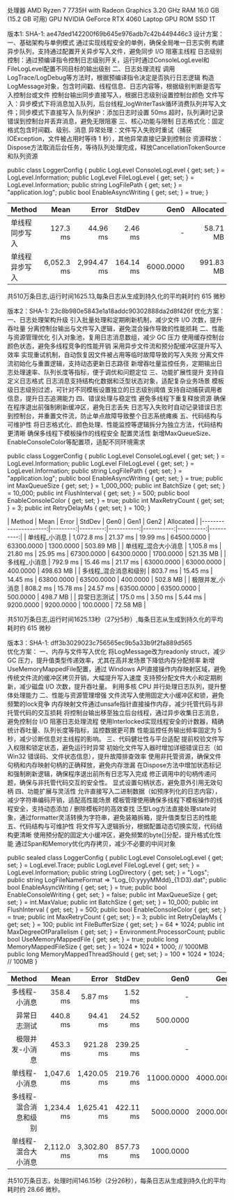 ﻿处理器	 AMD Ryzen 7 7735H with Radeon Graphics   3.20 GHz
RAM	     16.0 GB (15.2 GB 可用)
GPU      NVIDIA GeForce RTX 4060 Laptop GPU
ROM      SSD 1T

版本1: SHA-1: ae47ded142200f69b645e976adb7c42b449446c3
设计方案：
一、基础架构与单例模式
通过实现线程安全的单例，确保全局唯一日志实例
构建异步队列，支持通过配置开关异步写入文件，避免同步 I/O 阻塞主线程
日志级别控制：通过预编译指令控制日志级别开关，运行时通过ConsoleLogLevel和FileLogLevel配置不同目标的输出级别
二、日志处理流程
调用LogTrace/LogDebug等方法时，根据预编译指令决定是否执行日志逻辑
构造LogMessage对象，包含时间戳、线程信息、日志内容等，根据级别判断是否写入控制台或文件
控制台输出同步直接写入，根据日志级别设置控制台颜色
文件写入：异步模式下将消息加入队列，后台线程_logWriterTask循环消费队列并写入文件；同步模式下直接写入
队列保护：添加日志时设置 50ms 超时，队列满时记录错误到控制台并丢弃消息，避免无限阻塞
三、核心功能与限制
日志格式化：固定格式包含时间戳、级别、消息
异常处理：文件写入失败时重试（捕获IOException，文件被占用时等待 1 秒），其他异常直接记录到控制台
资源释放：Dispose方法取消后台任务，等待队列处理完成，释放CancellationTokenSource和队列资源

public class LoggerConfig
{
    public LogLevel ConsoleLogLevel { get; set; } = LogLevel.Information;
    public LogLevel FileLogLevel { get; set; } = LogLevel.Information;
    public string LogFilePath { get; set; } = "application.log";
    public bool EnableAsyncWriting { get; set; } = true;
}

| Method         | Mean       | Error       | StdDev    | Gen0      | Allocated |
|--------------- |-----------:|------------:|----------:|----------:|----------:|
| 单线程同步写入 |   127.3 ms |    44.96 ms |   2.46 ms |         - |  58.71 MB |
| 单线程异步写入 | 6,052.3 ms | 2,994.47 ms | 164.14 ms | 6000.0000 | 991.83 MB |

共510万条日志,运行时间1625.13,每条日志从生成到持久化的平均耗时约 615 微秒


版本2：SHA-1: 23c8b980e5843e1a18addc90302888da2d8f426f
优化方案：
一、日志处理架构升级
引入批量处理和定期刷新机制，减少文件 I/O 次数，提升吞吐量
分离控制台输出与文件写入逻辑，避免混合操作导致的性能损耗
二、性能与资源管理优化
引入对象池，复用日志消息数组，减少 GC 压力
使用缓存控制台颜色状态，避免多线程竞争的性能开销
采用异步文件流和预分配缓冲区提升写入效率
实现重试机制，自动恢复因文件被占用等临时故障导致的写入失败
分离文件流初始化与重置逻辑，支持动态更新日志路径
新增吞吐量监控任务，定期输出日志处理速率、队列长度等指标，便于调优和问题定位
三、功能扩展性提升
支持自定义日志格式
日志消息支持结构化数据和泛型状态对象，适配复杂业务场景
模板级日志级别过滤，可针对不同模板设置独立的日志级别阈值
支持自动捕获调用者信息，提升日志追溯能力
四、错误处理与稳定性
避免多线程下重复释放资源
确保在程序退出前强制刷新缓冲区，避免日志丢失
日志写入失败时自动记录错误日志到控制台，并重置文件流，防止单点故障导致整个日志系统瘫痪
五、代码结构与可维护性
将日志格式化、颜色处理、性能监控等逻辑拆分为独立方法，代码结构更清晰
确保多线程下模板操作的线程安全
配置灵活性
新增MaxQueueSize、EnableConsoleColor等配置项，适配不同环境需求

public class LoggerConfig
{
    public LogLevel ConsoleLogLevel { get; set; } = LogLevel.Information;
    public LogLevel FileLogLevel { get; set; } = LogLevel.Information;
    public string LogFilePath { get; set; } = "application.log";
    public bool EnableAsyncWriting { get; set; } = true;
    public int MaxQueueSize { get; set; } = 1_000_000;
    public int BatchSize { get; set; } = 10_000;
    public int FlushInterval { get; set; } = 500;
    public bool EnableConsoleColor { get; set; } = true;
    public int MaxRetryCount { get; set; } = 3;
    public int RetryDelayMs { get; set; } = 100;
}

| Method                | Mean       | Error    | StdDev   | Gen0       | Gen1       | Gen2      | Allocated |
|----------------------:|---------:|---------:|-----------:|-----------:|----------:|----------:|
| 单线程_小消息         | 1,072.8 ms | 21.37 ms | 19.99 ms | 64500.0000 | 63300.0000 | 1300.0000 | 503.89 MB |
| 单线程_混合大小消息   | 1,105.8 ms | 21.80 ms | 25.95 ms | 67300.0000 | 64300.0000 | 1700.0000 | 521.35 MB |
| 多线程_小消息         |   792.9 ms | 15.46 ms | 21.17 ms | 63000.0000 | 63000.0000 |  400.0000 | 498.63 MB |
| 多线程_混合消息和级别 |   803.7 ms | 15.45 ms | 14.45 ms | 63800.0000 | 63500.0000 |  400.0000 |  502.8 MB |
| 极限并发_小消息       |   808.2 ms | 15.78 ms | 24.57 ms | 63500.0000 | 63500.0000 |  500.0000 |  498.7 MB |
| 异常日志测试          |   175.0 ms |  3.50 ms |  5.44 ms |  9200.0000 |  9200.0000 |  100.0000 |  72.58 MB | 
 
共510万条日志,运行时间1625.13秒（27分5秒）,每条日志从生成到持久化的平均耗时约 615 微秒


版本3：SHA-1: dff3b3029023c756565ec9b5a33b9f2fa889d565  
优化方案：
一、内存与文件写入优化
将LogMessage改为readonly struct，减少 GC 压力，提升值类型传递效率，尤其在高并发场景下降低内存分配频率
新增UseMemoryMappedFile配置，通过 Windows API直接操作内存映射区域，避免传统文件流的缓冲区拷贝开销，大幅提升写入速度
支持预分配文件大小和定期刷新，减少磁盘 I/O 次数，提升吞吐量。
利用多核 CPU 并行处理日志队列，提升整体处理能力
二、性能与资源管理增强
文件流写入使用固定大小缓冲区和锁，避免频繁的lock竞争
内存映射文件通过unsafe指针直接操作内存，减少托管代码与非托管代码的交互损耗
将控制台输出移至独立后台线程，通过异步收集日志消息，避免控制台 I/O 阻塞日志处理流程
使用Interlocked实现线程安全的计数器，精确统计吞吐量、队列长度等指标，监控数据更可靠
性能监控任务输出频率固定为 5 秒，减少诊断信息对主线程的影响。
三、代码健壮性与平台适配
提前校验文件写入权限和锁定状态，避免运行时异常
初始化文件写入器时增加详细错误日志（如 Win32 错误码、文件状态信息），提升故障排查效率
使用非托管资源，确保文件句柄和内存映射句柄的正确释放，避免内存泄漏
在Dispose方法中增加状态标记和强制刷新逻辑，确保程序退出前所有日志写入完成
修正调用中的句柄传递问题，确保与非托管代码交互的安全性。
显式设置句柄状态，避免意外引用无效句柄
四、功能扩展与灵活性
允许直接写入二进制数据（如预序列化的日志内容），减少字符串编码开销，适配高性能场景
模板管理使用确保多线程下模板操作的线程安全，支持动态添加 / 删除模板时的高效查找
泛型Log<T>方法直接处理state对象，通过formatter灵活转换为字符串，避免装箱拆箱，提升值类型日志的性能
五、代码结构与可维护性
将文件写入逻辑拆分，根据配置动态切换实现，代码结构更清晰
使用预分配的固定大小缓冲区，避免频繁的byte[]分配，提升格式化性能
通过Span<byte>和Memory<byte>优化内存拷贝，减少不必要的中间对象

public sealed class LoggerConfig
{
    public LogLevel ConsoleLogLevel { get; set; } = LogLevel.Trace;
    public LogLevel FileLogLevel { get; set; } = LogLevel.Information;
    public string LogDirectory { get; set; } = "Logs"; 
    public string LogFileNameFormat => "Log_{0:yyyyMMdd}_{1:D3}.dat";
    public bool EnableAsyncWriting { get; set; } = true;
    public bool EnableConsoleWriting { get; set; } = false;
    public int MaxQueueSize { get; set; } = int.MaxValue;
    public int BatchSize { get; set; } = 10_000;
    public int FlushInterval { get; set; } = 500;
    public bool EnableConsoleColor { get; set; } = true;
    public int MaxRetryCount { get; set; } = 3;
    public int RetryDelayMs { get; set; } = 100;
    public int FileBufferSize { get; set; } = 64 * 1024;
    public int MaxDegreeOfParallelism { get; set; } = Environment.ProcessorCount;
    public bool UseMemoryMappedFile { get; set; } = true;
    public long MemoryMappedFileSize { get; set; } = 1024 * 1024 * 1000; // 1000MB
    public long MemoryMappedThreadShould { get; set; } = 100 * 1024 * 1024;  // 100MB
}

| Method                | Mean       | Error       | StdDev    | Gen0       | Gen1      | Gen2      | Allocated  |
|----------------------:|-----------:|------------:|----------:|-----------:|----------:|----------:|-----------:|
| 多线程-小消息         |   358.4 ms |     5.87 ms |   1.52 ms |          - |         - |         - | 2167.78 MB |
| 异常日志测试          |   440.8 ms |    94.41 ms |  24.52 ms |   500.0000 |         - |         - | 1458.59 MB |
| 极限并发-小消息       |   453.3 ms |   921.28 ms | 239.25 ms |          - |         - |         - | 2238.67 MB |
| 单线程-小消息         | 1,047.6 ms | 1,420.05 ms | 219.76 ms | 11000.0000 | 4000.0000 | 1000.0000 | 3511.94 MB |
| 多线程-混合消息和级别 | 1,234.4 ms | 1,625.41 ms | 422.11 ms |  5000.0000 | 2000.0000 |         - | 1260.01 MB |
| 单线程-混合大小消息   | 2,112.0 ms | 3,302.80 ms | 857.73 ms |  1000.0000 |         - |         - |  469.21 MB |

共510万条日志，处理时间146.15秒（2分26秒），每条日志从生成到持久化的平均耗时约 28.66 微秒。
